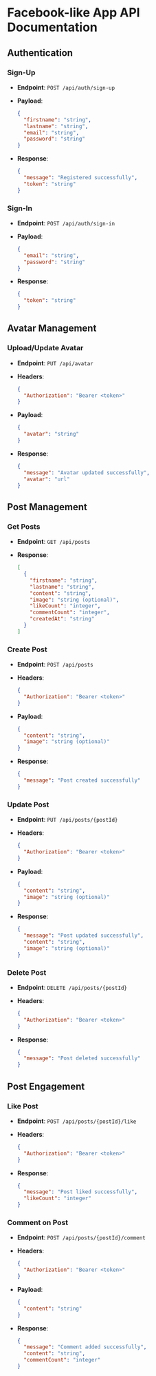 # Facebook-like App API Documentation

## Authentication

### Sign-Up
- **Endpoint**: `POST /api/auth/sign-up`

- **Payload**:
    ```json
    {
      "firstname": "string",
      "lastname": "string",
      "email": "string",
      "password": "string"
    }

- **Response**:
    ```json
    {
      "message": "Registered successfully",
      "token": "string"
    }

### Sign-In
- **Endpoint**: `POST /api/auth/sign-in`

- **Payload**:
    ```json
    {
      "email": "string",
      "password": "string"
    }
  
- **Response**:
    ```json
    {
      "token": "string"
    }

## Avatar Management

### Upload/Update Avatar
- **Endpoint**: `PUT /api/avatar`

- **Headers**:
    ```json
    {
      "Authorization": "Bearer <token>"
    }

- **Payload**:
    ```json
    {
      "avatar": "string"
    }

- **Response**:
    ```json
    {
      "message": "Avatar updated successfully",
      "avatar": "url"
    }

## Post Management

### Get Posts
- **Endpoint**: `GET /api/posts`

- **Response**:
    ```json
    [
      {
        "firstname": "string",
        "lastname": "string",
        "content": "string",
        "image": "string (optional)",
        "likeCount": "integer",
        "commentCount": "integer",
        "createdAt": "string"
      }
    ]

### Create Post
- **Endpoint**: `POST /api/posts`

- **Headers**:
    ```json
    {
      "Authorization": "Bearer <token>"
    }

- **Payload**:
    ```json
    {
      "content": "string",
      "image": "string (optional)"
    }

- **Response**:
    ```json
    {
      "message": "Post created successfully"
    }

### Update Post
- **Endpoint**: `PUT /api/posts/{postId}`

- **Headers**:
    ```json
    {
      "Authorization": "Bearer <token>"
    }

- **Payload**:
    ```json
    {
      "content": "string",
      "image": "string (optional)"
    }

- **Response**:
    ```json
    {
      "message": "Post updated successfully",
      "content": "string",
      "image": "string (optional)"
    }

### Delete Post
- **Endpoint**: `DELETE /api/posts/{postId}`

- **Headers**:
    ```json
    {
      "Authorization": "Bearer <token>"
    }

- **Response**:
    ```json
    {
      "message": "Post deleted successfully"
    }

## Post Engagement

### Like Post
- **Endpoint**: `POST /api/posts/{postId}/like`

- **Headers**:
    ```json
    {
      "Authorization": "Bearer <token>"
    }

- **Response**:
    ```json
    {
      "message": "Post liked successfully",
      "likeCount": "integer"
    }

### Comment on Post
- **Endpoint**: `POST /api/posts/{postId}/comment`

- **Headers**:
    ```json
    {
      "Authorization": "Bearer <token>"
    }

- **Payload**:
    ```json
    {
      "content": "string"
    }

- **Response**:
    ```json
    {
      "message": "Comment added successfully",
      "content": "string",
      "commentCount": "integer"
    }

